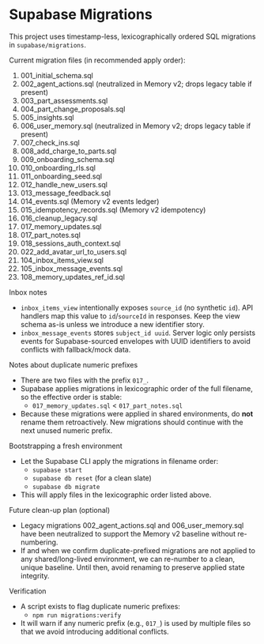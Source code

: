 # Supabase Migrations

This project uses timestamp-less, lexicographically ordered SQL migrations in `supabase/migrations`.

Current migration files (in recommended apply order):

1. 001_initial_schema.sql
2. 002_agent_actions.sql (neutralized in Memory v2; drops legacy table if present)
3. 003_part_assessments.sql
4. 004_part_change_proposals.sql
5. 005_insights.sql
6. 006_user_memory.sql (neutralized in Memory v2; drops legacy table if present)
7. 007_check_ins.sql
8. 008_add_charge_to_parts.sql
9. 009_onboarding_schema.sql
10. 010_onboarding_rls.sql
11. 011_onboarding_seed.sql
12. 012_handle_new_users.sql
13. 013_message_feedback.sql
14. 014_events.sql (Memory v2 events ledger)
15. 015_idempotency_records.sql (Memory v2 idempotency)
16. 016_cleanup_legacy.sql
17. 017_memory_updates.sql
18. 017_part_notes.sql
19. 018_sessions_auth_context.sql
20. 022_add_avatar_url_to_users.sql
21. 104_inbox_items_view.sql
22. 105_inbox_message_events.sql
23. 108_memory_updates_ref_id.sql

Inbox notes
- `inbox_items_view` intentionally exposes `source_id` (no synthetic `id`). API handlers map this value to `id`/`sourceId` in responses. Keep the view schema as-is unless we introduce a new identifier story.
- `inbox_message_events` stores `subject_id uuid`. Server logic only persists events for Supabase-sourced envelopes with UUID identifiers to avoid conflicts with fallback/mock data.

Notes about duplicate numeric prefixes
- There are two files with the prefix `017_`.
- Supabase applies migrations in lexicographic order of the full filename, so the effective order is stable:
  - `017_memory_updates.sql` < `017_part_notes.sql`
- Because these migrations were applied in shared environments, do **not** rename them retroactively. New migrations should continue with the next unused numeric prefix.

Bootstrapping a fresh environment
- Let the Supabase CLI apply the migrations in filename order:
  - `supabase start`
  - `supabase db reset` (for a clean slate)
  - `supabase db migrate`
- This will apply files in the lexicographic order listed above.

Future clean-up plan (optional)
- Legacy migrations 002_agent_actions.sql and 006_user_memory.sql have been neutralized to support the Memory v2 baseline without re-numbering.
- If and when we confirm duplicate-prefixed migrations are not applied to any shared/long-lived environment, we can re-number to a clean, unique baseline. Until then, avoid renaming to preserve applied state integrity.

Verification
- A script exists to flag duplicate numeric prefixes:
  - `npm run migrations:verify`
- It will warn if any numeric prefix (e.g., `017_`) is used by multiple files so that we avoid introducing additional conflicts.
